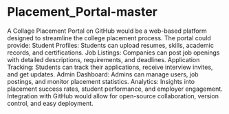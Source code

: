 # Placement_Portal-master
 A Collage Placement Portal on GitHub would be a web-based platform designed to streamline the college placement process. The portal could provide:  Student Profiles: Students can upload resumes, skills, academic records, and certifications. Job Listings: Companies can post job openings with detailed descriptions, requirements, and deadlines. Application Tracking: Students can track their applications, receive interview invites, and get updates. Admin Dashboard: Admins can manage users, job postings, and monitor placement statistics. Analytics: Insights into placement success rates, student performance, and employer engagement. Integration with GitHub would allow for open-source collaboration, version control, and easy deployment.
